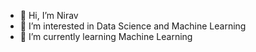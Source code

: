 - 👋 Hi, I’m  Nirav
- 👀 I’m interested in Data Science and Machine Learning
- 🌱 I’m currently learning Machine Learning
